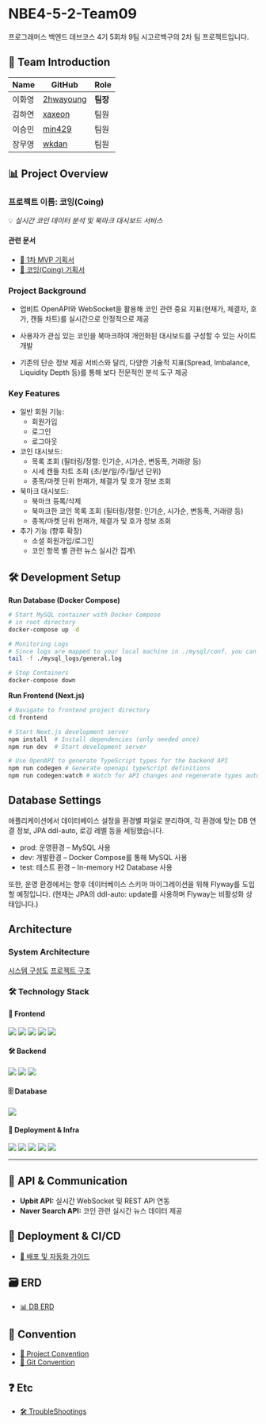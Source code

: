 # NBE4-5-2-Team09

프로그래머스 백엔드 데브코스 4기 5회차 9팀 시고르백구의 2차 팀 프로젝트입니다.


## 👥 Team Introduction

| Name     | GitHub                                    | Role       |
|----------|---------------------------------------------|------------|
| 이화영 | [2hwayoung](https://github.com/2hwayoung)  | **팀장**   |
| 김하연 | [xaxeon](https://github.com/xaxeon)        | 팀원       |
| 이승민 | [min429](https://github.com/min429)        | 팀원       |
| 장무영 | [wkdan](https://github.com/wkdan)          | 팀원       |


## 📊 Project Overview

### 프로젝트 이름: **코잉(Coing)**
💡 *실시간 코인 데이터 분석 및 북마크 대시보드 서비스*

#### 관련 문서
- [📘 1차 MVP 기획서](https://github.com/prgrms-be-devcourse/NBE4-5-2-Team09/wiki/%EC%BD%94%EC%9E%89(Coing)-1%EC%B0%A8-MVP-%EA%B8%B0%ED%9A%8D%EC%84%9C)
- [📝 코잉(Coing) 기획서](https://github.com/prgrms-be-devcourse/NBE4-5-2-Team09/wiki/%EC%BD%94%EC%9E%89(Coing)-%EA%B8%B0%ED%9A%8D%EC%84%9C)


### Project Background
 - 업비트 OpenAPI와 WebSocket을 활용해 코인 관련 중요 지표(현재가, 체결자, 호가, 캔들 차트)를 실시간으로 안정적으로 제공

 - 사용자가 관심 있는 코인을 북마크하여 개인화된 대시보드를 구성할 수 있는 사이트 개발

 - 기존의 단순 정보 제공 서비스와 달리, 다양한 기술적 지표(Spread, Imbalance, Liquidity Depth 등)를 통해 보다 전문적인 분석 도구 제공
 

### Key Features
 - 일반 회원 기능:
    - 회원가입
    - 로그인
    - 로그아웃
 - 코인 대시보드:
    - 목록 조회 (필터링/정렬: 인기순, 시가순, 변동폭, 거래량 등)
    - 시세 캔들 차트 조회 (초/분/일/주/월/년 단위)
    - 종목/마켓 단위 현재가, 체결가 및 호가 정보 조회
 - 북마크 대시보드:
    - 북마크 등록/삭제
    - 북마크한 코인 목록 조회 (필터링/정렬: 인기순, 시가순, 변동폭, 거래량 등)
    - 종목/마켓 단위 현재가, 체결가 및 호가 정보 조회
 - 추가 기능 (향후 확장)
    - 소셜 회원가입/로그인
    - 코인 항목 별 관련 뉴스 실시간 집계\
      

## 🛠️ Development Setup

**Run Database (Docker Compose)**

```bash
# Start MySQL container with Docker Compose
# in root directory
docker-compose up -d

# Monitoring Logs
# Since logs are mapped to your local machine in ./mysql/conf, you can monitor them directly:
tail -f ./mysql_logs/general.log

# Stop Containers
docker-compose down

```

**Run Frontend (Next.js)**

```bash
# Navigate to frontend project directory
cd frontend

# Start Next.js development server
npm install  # Install dependencies (only needed once)
npm run dev  # Start development server

# Use OpenAPI to generate TypeScript types for the backend API
npm run codegen # Generate openapi typeScript definitions
npm run codegen:watch # Watch for API changes and regenerate types automatically

```

## Database Settings

애플리케이션에서 데이터베이스 설정을 환경별 파일로 분리하여, 각 환경에 맞는 DB 연결 정보, JPA ddl-auto, 로깅 레벨 등을 세팅했습니다.

- prod: 운영환경 – MySQL 사용
- dev: 개발환경 – Docker Compose를 통해 MySQL 사용
- test: 테스트 환경 – In-memory H2 Database 사용

또한, 운영 환경에서는 향후 데이터베이스 스키마 마이그레이션을 위해 Flyway를 도입할 예정입니다. (현재는 JPA의 ddl-auto: update를 사용하며 Flyway는 비활성화 상태입니다.)


## Architecture

### System Architecture
[시스템 구성도](https://github.com/prgrms-be-devcourse/NBE4-5-2-Team09/wiki/%EC%8B%9C%EC%8A%A4%ED%85%9C-%EA%B5%AC%EC%84%B1%EB%8F%84(%EC%95%84%ED%82%A4%ED%85%8D%EC%B2%98))
[프로젝트 구조](https://github.com/prgrms-be-devcourse/NBE4-5-2-Team09/wiki/%ED%94%84%EB%A1%9C%EC%A0%9D%ED%8A%B8-%EA%B5%AC%EC%A1%B0)

### 🛠️ Technology Stack

#### 🎨 Frontend
<div align=""> 
  <img src="https://img.shields.io/badge/HTML5-E34F26?style=for-the-badge&logo=html5&logoColor=white"/>
  <img src="https://img.shields.io/badge/CSS3-1572B6?style=for-the-badge&logo=css3&logoColor=white"/>
  <img src="https://img.shields.io/badge/JavaScript-F7DF1E?style=for-the-badge&logo=javascript&logoColor=black"/>
  <img src="https://img.shields.io/badge/TypeScript-3178C6?style=for-the-badge&logo=typescript&logoColor=white"/>
  <img src="https://img.shields.io/badge/Next.js-000000?style=for-the-badge&logo=next.js&logoColor=white"/>
</div>

#### 🛠 Backend
<div align=""> 
  <img src="https://img.shields.io/badge/Java-007396?style=for-the-badge&logo=java&logoColor=white"/>
  <img src="https://img.shields.io/badge/SpringBoot-6DB33F?style=for-the-badge&logo=springboot&logoColor=white"/>
  <img src="https://img.shields.io/badge/Apache%20Tomcat-F8DC75?style=for-the-badge&logo=apachetomcat&logoColor=white"/>
</div>

#### 🗄 Database
<div align=""> 
  <img src="https://img.shields.io/badge/MySQL-4479A1?style=for-the-badge&logo=mysql&logoColor=white"/>
</div>

#### 🚀 Deployment & Infra
<div align=""> 
  <img src="https://img.shields.io/badge/Linux-FCC624?style=for-the-badge&logo=linux&logoColor=black"/>
  <img src="https://img.shields.io/badge/AWS-232F3E?style=for-the-badge&logo=amazonaws&logoColor=white"/>
  <img src="https://img.shields.io/badge/Vercel-000000?style=for-the-badge&logo=vercel&logoColor=white"/>
  <img src="https://img.shields.io/badge/Nginx-009639?style=for-the-badge&logo=nginx&logoColor=white"/>
  <img src="https://img.shields.io/badge/GitHub%20Actions-2088FF?style=for-the-badge&logo=githubactions&logoColor=white"/>
</div>

---

## 📡 API & Communication
- **Upbit API:** 실시간 WebSocket 및 REST API 연동
- **Naver Search API:** 코인 관련 실시간 뉴스 데이터 제공


## 🚀 Deployment & CI/CD
- [🔗 배포 및 자동화 가이드](https://github.com/prgrms-be-devcourse/NBE4-5-2-Team09/wiki/%EB%B0%B0%ED%8F%AC-%EB%B0%8F-%EC%9E%90%EB%8F%99%ED%99%94)


## 🗃 ERD
- [📊 DB ERD](https://github.com/prgrms-be-devcourse/NBE4-5-2-Team09/wiki/ERD)


## 📌 Convention
- [📑 Project Convention](https://github.com/prgrms-be-devcourse/NBE4-5-2-Team09/wiki/Convention)
- [📝 Git Convention](https://github.com/prgrms-be-devcourse/NBE4-5-2-Team09/wiki/Git-Hub-%ED%98%91%EC%97%85-%EA%B7%9C%EC%B9%99)


## ❓ Etc
- [🛠️ TroubleShootings](https://github.com/prgrms-be-devcourse/NBE4-5-2-Team09/wiki/TroubleShootings)
